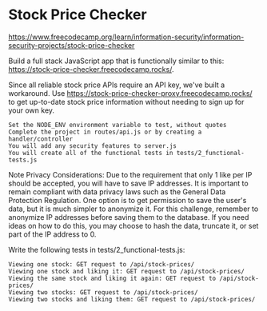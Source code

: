 # Stock Price Checker
https://www.freecodecamp.org/learn/information-security/information-security-projects/stock-price-checker

Build a full stack JavaScript app that is functionally similar to this: https://stock-price-checker.freecodecamp.rocks/.

Since all reliable stock price APIs require an API key, we've built a workaround. Use https://stock-price-checker-proxy.freecodecamp.rocks/ to get up-to-date stock price information without needing to sign up for your own key.

    Set the NODE_ENV environment variable to test, without quotes
    Complete the project in routes/api.js or by creating a handler/controller
    You will add any security features to server.js
    You will create all of the functional tests in tests/2_functional-tests.js

Note Privacy Considerations: Due to the requirement that only 1 like per IP should be accepted, you will have to save IP addresses. It is important to remain compliant with data privacy laws such as the General Data Protection Regulation. One option is to get permission to save the user's data, but it is much simpler to anonymize it. For this challenge, remember to anonymize IP addresses before saving them to the database. If you need ideas on how to do this, you may choose to hash the data, truncate it, or set part of the IP address to 0.

Write the following tests in tests/2_functional-tests.js:

    Viewing one stock: GET request to /api/stock-prices/
    Viewing one stock and liking it: GET request to /api/stock-prices/
    Viewing the same stock and liking it again: GET request to /api/stock-prices/
    Viewing two stocks: GET request to /api/stock-prices/
    Viewing two stocks and liking them: GET request to /api/stock-prices/


